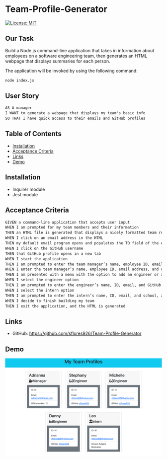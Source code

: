 # Team-Profile-Generator

[![License: MIT](https://img.shields.io/badge/License-MIT-blue.svg)](https://opensource.org/licenses/MIT)

## Our Task

Build a Node.js command-line application that takes in information about employees on a software engineering team, then generates an HTML webpage that displays summaries for each person.

The application will be invoked by using the following command:

```bash
node index.js
```

## User Story

```md
AS A manager
I WANT to generate a webpage that displays my team's basic info
SO THAT I have quick access to their emails and GitHub profiles
```

## Table of Contents

  - [Installation](#installation)
  - [Acceptance Criteria](#acceptance-criteria)
  - [Links](#links)
  - [Demo](#demo)

## Installation

* Inquirer module
* Jest module


## Acceptance Criteria

```md
GIVEN a command-line application that accepts user input
WHEN I am prompted for my team members and their information
THEN an HTML file is generated that displays a nicely formatted team roster based on user input
WHEN I click on an email address in the HTML
THEN my default email program opens and populates the TO field of the email with the address
WHEN I click on the GitHub username
THEN that GitHub profile opens in a new tab
WHEN I start the application
THEN I am prompted to enter the team manager’s name, employee ID, email address, and office number
WHEN I enter the team manager’s name, employee ID, email address, and office number
THEN I am presented with a menu with the option to add an engineer or an intern or to finish building my team
WHEN I select the engineer option
THEN I am prompted to enter the engineer’s name, ID, email, and GitHub username, and I am taken back to the menu
WHEN I select the intern option
THEN I am prompted to enter the intern’s name, ID, email, and school, and I am taken back to the menu
WHEN I decide to finish building my team
THEN I exit the application, and the HTML is generated
```

## Links

* GitHub: https://github.com/sflores926/Team-Profile-Generator


## Demo

![gif of how to create team profiles through node.js](./Assets/screencapture-file-Users-sflores-Desktop-Team-Profile-Generator-dist-index-html-2022-09-01-17_12_03.png)